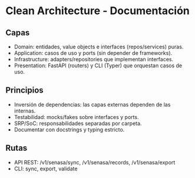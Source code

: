 # Clean Architecture - Documentación

## Capas

- Domain: entidades, value objects e interfaces (repos/services) puras.
- Application: casos de uso y ports (sin depender de frameworks).
- Infrastructure: adapters/repositories que implementan interfaces.
- Presentation: FastAPI (routers) y CLI (Typer) que orquestan casos de uso.

## Principios

- Inversión de dependencias: las capas externas dependen de las internas.
- Testabilidad: mocks/fakes sobre interfaces y ports.
- SRP/SoC: responsabilidades separadas por carpeta.
- Documentar con docstrings y typing estricto.

## Rutas

- API REST: /v1/senasa/sync, /v1/senasa/records, /v1/senasa/export
- CLI: sync, export, validate
